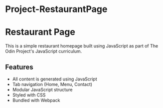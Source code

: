 # Project-RestaurantPage

# Restaurant Page

This is a simple restaurant homepage built using JavaScript as part of The Odin Project's JavaScript curriculum.

## Features

- All content is generated using JavaScript
- Tab navigation (Home, Menu, Contact)
- Modular JavaScript structure
- Styled with CSS
- Bundled with Webpack
